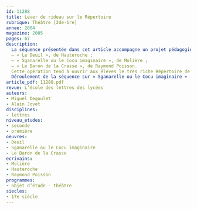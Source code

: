 ```yaml
---
id: 11288
title: Lever de rideau sur le Répertoire
rubrique: Théâtre [2de-1re]
annee: 2004
magazine: 2005
pages: 67
description: 
  La séquence présentée dans cet article accompagne un projet pédagogique centré sur le Répertoire de la Comédie-Française. Sous l’intitulé « Lever de rideau sur le Répertoire », on propose à une classe de lire trois pièces, d’une même époque et relevant d’un même genre. Pour l’année 2006, trois pièces en un acte ont été retenues, initialement jouées en prologue du spectacle principal :
  – « Le Deuil », de Hauteroche ;
  – « Sganarelle ou le Cocu imaginaire », de Molière ;
  – « Le Baron de la Crasse », de Raymond Poisson.
  Cette opération tend à ouvrir aux élèves le très riche Répertoire de la Comédie-Française et permet d’aborder l’objet d’étude « Texte et représentation » de façon originale et vivante. L’objectif du projet est de faire réaliser aux élèves un dossier complet de mise en scène.
  Déroulement de la séquence sur « Sganarelle ou le Cocu imaginaire » : sept séances.
article_pdf: 11288.pdf
revue: L’école des lettres des lycées
auteurs:
- Miguel Degoulet
- Alain Jovet
disciplines:
- lettres
niveau_etudes:
- seconde
- première
oeuvres:
- Deuil
- Sganarelle ou le Cocu imaginaire
- Le Baron de la Crasse
ecrivains:
- Molière
- Hauteroche
- Raymond Poisson
programmes:
- objet d’étude - théâtre
siecles:
- 17e siècle
---
```

